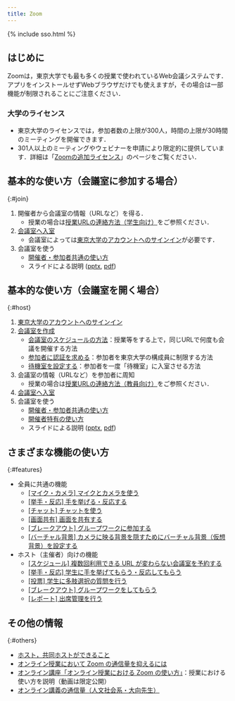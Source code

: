 ```yaml
---
title: Zoom
---
```


{% include sso.html %}

## はじめに

Zoomは，東京大学でも最も多くの授業で使われているWeb会議システムです．アプリをインストールせずWebブラウザだけでも使えますが，その場合は一部機能が制限されることにご注意ください．

### 大学のライセンス

- 東京大学のライセンスでは，参加者数の上限が300人，時間の上限が30時間のミーティングを開催できます．
- 301人以上のミーティングやウェビナーを申請により限定的に提供しています．詳細は「[Zoomの追加ライセンス](license)」のページをご覧ください．

## 基本的な使い方（会議室に参加する場合）
{:#join}

1. 開催者から会議室の情報（URLなど）を得る．
    - 授業の場合は[授業URLの連絡方法（学生向け）](/oc/url)をご参照ください．
1. [会議室へ入室](join)
    - 会議室によっては[東京大学のアカウントへのサインイン](zoom_signin)が必要です．
1. 会議室を使う
    - [開催者・参加者共通の使い方](how_to_use)
    - スライドによる説明 ([pptx](files/Zoom-how.pptx), [pdf](files/Zoom-how.pdf))

## 基本的な使い方（会議室を開く場合）
{:#host}

1. [東京大学のアカウントへのサインイン](zoom_signin)
1. [会議室を作成](create_room)
    - [会議室のスケジュールの方法](how/faculty_members/schedule)：授業等をする上で，同じURLで何度も会議を開催する方法
    - [参加者に認証を求める](auth)：参加者を東京大学の構成員に制限する方法
    - [待機室を設定する](waiting_room)：参加者を一度「待機室」に入室させる方法
1. 会議室の情報（URLなど）を参加者に周知
    - 授業の場合は[授業URLの連絡方法（教員向け）](/faculty_members/url)をご参照ください．
1. [会議室へ入室](join)
1. 会議室を使う
    - [開催者・参加者共通の使い方](how_to_use)
    - [開催者特有の使い方](how_to_use_host)
    - スライドによる説明 ([pptx](files/Zoom-how.pptx), [pdf](files/Zoom-how.pdf))

## さまざまな機能の使い方
{:#features}

- 全員に共通の機能
    - [[マイク・カメラ] マイクとカメラを使う](how/common/use_mic_and_camera)
    - [[挙手・反応] 手を挙げる・反応する](how/students/hand_reaction)
    - [[チャット] チャットを使う](how/common/chat)
    - [[画面共有] 画面を共有する](how/common/sharing_screen)
    - [[ブレークアウト] グループワークに参加する](how/students/breakout)
    - [[バーチャル背景] カメラに映る背景を隠すためにバーチャル背景（仮想背景）を設定する](how/common/virtual_background)
- ホスト（主催者）向けの機能
    - [[スケジュール] 複数回利用できる URL が変わらない会議室を予約する](how/faculty_members/schedule)
    - [[挙手・反応] 学生に手を挙げてもらう・反応してもらう](how/faculty_members/hand_reaction)
    - [[投票] 学生に多肢選択の質問を行う](how/faculty_members/poll)
    - [[ブレークアウト] グループワークをしてもらう](how/faculty_members/breakout)
    - [[レポート] 出席管理を行う](how/faculty_members/attendance)

## その他の情報
{:#others}

- [ホスト，共同ホストができること](how/common/host_cohost)
- [オンライン授業において Zoom の通信量を抑えるには](/articles/zoom-data-traffic)
- [オンライン講座「オンライン授業における Zoom の使い方」](/events/2021-03-25/)：授業における使い方を説明（動画は限定公開）
- [オンライン講義の通信量（人文社会系・大向先生）](https://scrapbox.io/utdh/%E3%82%AA%E3%83%B3%E3%83%A9%E3%82%A4%E3%83%B3%E8%AC%9B%E7%BE%A9%E3%81%AE%E9%80%9A%E4%BF%A1%E9%87%8F)
